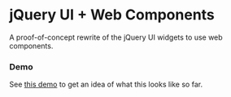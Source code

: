 jQuery UI + Web Components
=================

A proof-of-concept rewrite of the jQuery UI widgets to use web components.

### Demo

See [this demo](https://rawgit.com/tjvantoll/ui-web-components/master/demos/polymer-based-built.html) to get an idea of what this looks like so far.